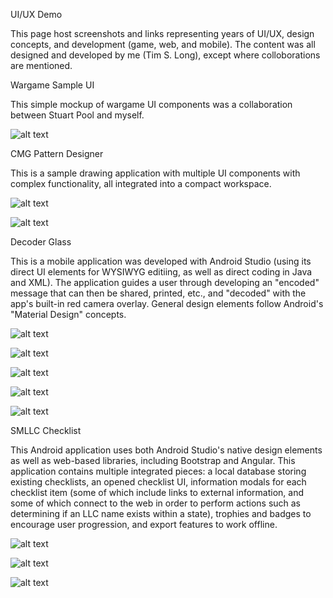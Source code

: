 UI/UX Demo

This page host screenshots and links representing years of UI/UX, design concepts, and development (game, web, and mobile). The content was all designed and developed by me (Tim S. Long), except where colloborations are mentioned.

Wargame Sample UI

This simple mockup of wargame UI components was a collaboration between Stuart Pool and myself.

![alt text](https://raw.githubusercontent.com/tlong314/tlong314.github.io/main/wargame.png)


CMG Pattern Designer

This is a sample drawing application with multiple UI components with complex functionality, all integrated into a compact workspace.

![alt text](https://raw.githubusercontent.com/tlong314/tlong314.github.io/main/pattern-designer.PNG)

![alt text](https://raw.githubusercontent.com/tlong314/tlong314.github.io/main/pattern-designer2.png)


Decoder Glass

This is a mobile application was developed with Android Studio (using its direct UI elements for WYSIWYG editiing, as well as direct coding in Java and XML). The application guides a user through developing an "encoded" message that can then be shared, printed, etc., and "decoded" with the app's built-in red camera overlay. General design elements follow Android's "Material Design" concepts.

![alt text](https://raw.githubusercontent.com/tlong314/tlong314.github.io/main/decoder-glass1.jpg)

![alt text](https://raw.githubusercontent.com/tlong314/tlong314.github.io/main/decoder-glass2.jpg)

![alt text](https://raw.githubusercontent.com/tlong314/tlong314.github.io/main/decoder-glass3.jpg)

![alt text](https://raw.githubusercontent.com/tlong314/tlong314.github.io/main/decoder-glass4.jpg)

![alt text](https://raw.githubusercontent.com/tlong314/tlong314.github.io/main/decoder-glass5.jpg)


SMLLC Checklist

This Android application uses both Android Studio's native design elements as well as web-based libraries, including Bootstrap and Angular. This application contains multiple integrated pieces: a local database storing existing checklists, an opened checklist UI, information modals for each checklist item (some of which include links to external information, and some of which connect to the web in order to perform actions such as determining if an LLC name exists within a state), trophies and badges to encourage user progression, and export features to work offline.

![alt text](https://raw.githubusercontent.com/tlong314/tlong314.github.io/main/smllc1.jpg)

![alt text](https://raw.githubusercontent.com/tlong314/tlong314.github.io/main/smllc2.jpg)

![alt text](https://raw.githubusercontent.com/tlong314/tlong314.github.io/main/smllc3.jpg)







